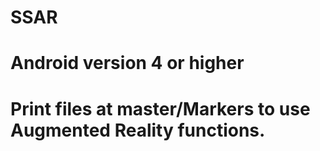 # SSAR
# Android version 4 or higher
# Print files at master/Markers to use Augmented Reality functions.

